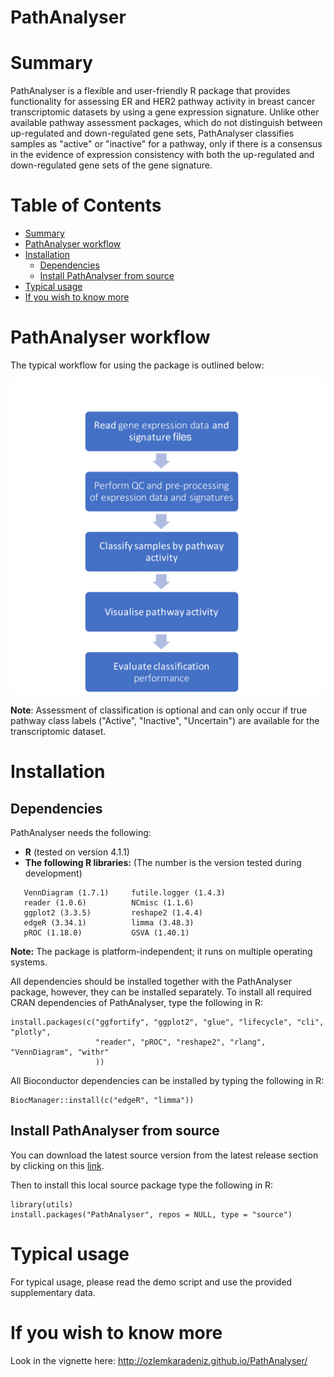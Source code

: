 # PathAnalyser

# Summary

  PathAnalyser is a flexible and user-friendly R package that provides functionality for assessing ER and 
  HER2 pathway activity in breast cancer transcriptomic datasets by using a gene expression signature. Unlike 
  other available pathway assessment packages, which do not distinguish between up-regulated and down-regulated gene sets, 
  PathAnalyser classifies samples as "active" or "inactive" for a pathway, only if there is a consensus in the
  evidence of expression consistency with both the up-regulated and down-regulated gene sets of the gene signature.
 

# Table of Contents

- [Summary](#summary)
- [PathAnalyser workflow](#pathanalyser-workflow)
- [Installation](#installation)
    - [Dependencies](#dependencies)
    - [Install PathAnalyser from source](#install-pathanalyser-from-source)
- [Typical usage](#typical-usage)
- [If you wish to know more](#if-you-wish-to-know-more)
  
# PathAnalyser workflow
The typical workflow for using the package is outlined below:

<img src="vignettes/workflow_flowchart.png" width="600">

**Note**: Assessment of classification is optional and can only occur if true pathway class labels ("Active", "Inactive", "Uncertain")
are available for the transcriptomic dataset.

# Installation

## Dependencies

PathAnalyser needs the following:
- **R** (tested on version 4.1.1)
- **The following R libraries:** (The number is the version tested during development)

```` 
   VennDiagram (1.7.1)     futile.logger (1.4.3) 
   reader (1.0.6)          NCmisc (1.1.6)        
   ggplot2 (3.3.5)         reshape2 (1.4.4)
   edgeR (3.34.1)          limma (3.48.3)        
   pROC (1.18.0)           GSVA (1.40.1)
````
**Note:** The package is platform-independent; it runs on multiple operating systems.

All dependencies should be installed together with the PathAnalyser package,
however, they can be installed separately. To install all required CRAN 
dependencies of PathAnalyser, type the following in R:
```{r eval=F}
install.packages(c("ggfortify", "ggplot2", "glue", "lifecycle", "cli", "plotly",
                   "reader", "pROC", "reshape2", "rlang", "VennDiagram", "withr"
                   ))

```
All Bioconductor dependencies can be installed by typing the following in R:
```{r eval=F}
BiocManager::install(c("edgeR", "limma"))
```

## Install PathAnalyser from source

You can download the latest source version from the latest release section by clicking on this [link](https://github.com/ozlemkaradeniz/PathAnalyser/releases).

Then to install this local source package type the following in R:

````
library(utils)
install.packages("PathAnalyser", repos = NULL, type = "source")
````
# Typical usage
For typical usage, please read the demo script and use the provided supplementary data.

# If you wish to know more

Look in the vignette here:
http://ozlemkaradeniz.github.io/PathAnalyser/






